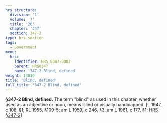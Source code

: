 ```yaml
---
hrs_structure:
  division: '1'
  volume: '7'
  title: '20'
  chapter: '347'
  section: 347-2
type: hrs_section
tags:
  - Government
menu:
  hrs:
    identifier: HRS_0347-0002
    parent: HRS0347
    name: '347-2 Blind, defined'
weight: 14010
title: 'Blind, defined'
full_title: '347-2 Blind, defined'
---
```

**§347-2 Blind, defined.** The term "blind" as used in this chapter, whether used as an adjective or noun, means blind or visually handicapped. [L 1947, c 108, §1; RL 1955, §109-5; am L 1959, c 246, §3; am L 1961, c 177, §1; [HRS §347-2](/title-20/chapter-347/section-347-2/)]